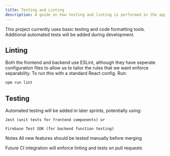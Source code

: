 ```yaml
---
title: Testing and Linting
description: A guide on how testing and linting is performed in the application
---
```


This project currently uses basic testing and code formatting tools. Additional automated tests will be added during development.

## Linting

Both the frontend and backend use ESLint, although they have seperate configuration files to allow us to tailor the rules that we want enforce separability. To run this with a standard React config. Run:

```bash
npm run lint
```

## Testing

Automated testing will be added in later sprints, potentially using:

    Jest (unit tests for frontend components) or

    Firebase Test SDK (for backend function testing)

Notes
All new features should be tested manually before merging

Future CI integration will enforce linting and tests on pull requests
